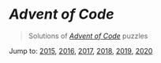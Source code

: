 # *Advent of Code* 
> Solutions of [*Advent of Code*](http://adventofcode.com/) puzzles

Jump to: [2015](https://github.com/katemihalikova/advent-of-code/tree/latest/2015), [2016](https://github.com/katemihalikova/advent-of-code/tree/latest/2016), [2017](https://github.com/katemihalikova/advent-of-code/tree/latest/2017), [2018](https://github.com/katemihalikova/advent-of-code/tree/latest/2018), [2019](https://github.com/katemihalikova/advent-of-code/tree/latest/2019), [2020](https://github.com/katemihalikova/advent-of-code/tree/latest/2020)
